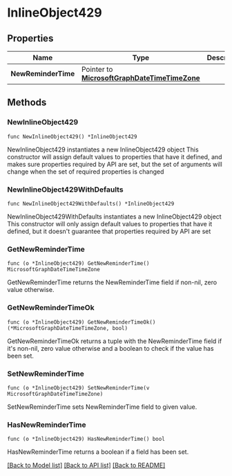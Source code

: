 # InlineObject429

## Properties

Name | Type | Description | Notes
------------ | ------------- | ------------- | -------------
**NewReminderTime** | Pointer to [**MicrosoftGraphDateTimeTimeZone**](MicrosoftGraphDateTimeTimeZone.md) |  | [optional] 

## Methods

### NewInlineObject429

`func NewInlineObject429() *InlineObject429`

NewInlineObject429 instantiates a new InlineObject429 object
This constructor will assign default values to properties that have it defined,
and makes sure properties required by API are set, but the set of arguments
will change when the set of required properties is changed

### NewInlineObject429WithDefaults

`func NewInlineObject429WithDefaults() *InlineObject429`

NewInlineObject429WithDefaults instantiates a new InlineObject429 object
This constructor will only assign default values to properties that have it defined,
but it doesn't guarantee that properties required by API are set

### GetNewReminderTime

`func (o *InlineObject429) GetNewReminderTime() MicrosoftGraphDateTimeTimeZone`

GetNewReminderTime returns the NewReminderTime field if non-nil, zero value otherwise.

### GetNewReminderTimeOk

`func (o *InlineObject429) GetNewReminderTimeOk() (*MicrosoftGraphDateTimeTimeZone, bool)`

GetNewReminderTimeOk returns a tuple with the NewReminderTime field if it's non-nil, zero value otherwise
and a boolean to check if the value has been set.

### SetNewReminderTime

`func (o *InlineObject429) SetNewReminderTime(v MicrosoftGraphDateTimeTimeZone)`

SetNewReminderTime sets NewReminderTime field to given value.

### HasNewReminderTime

`func (o *InlineObject429) HasNewReminderTime() bool`

HasNewReminderTime returns a boolean if a field has been set.


[[Back to Model list]](../README.md#documentation-for-models) [[Back to API list]](../README.md#documentation-for-api-endpoints) [[Back to README]](../README.md)



